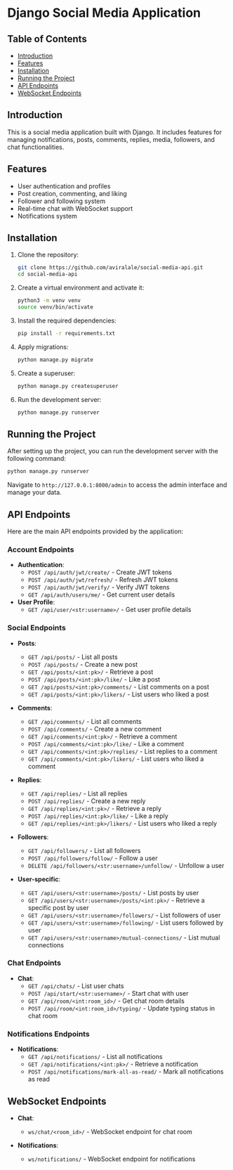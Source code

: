 # Django Social Media Application

## Table of Contents
- [Introduction](#introduction)
- [Features](#features)
- [Installation](#installation)
- [Running the Project](#running-the-project)
- [API Endpoints](#api-endpoints)
- [WebSocket Endpoints](#websocket-endpoints)

## Introduction
This is a social media application built with Django. It includes features for managing notifications, posts, comments, replies, media, followers, and chat functionalities.

## Features
- User authentication and profiles
- Post creation, commenting, and liking
- Follower and following system
- Real-time chat with WebSocket support
- Notifications system

## Installation

1. Clone the repository:
    ```sh
    git clone https://github.com/aviralale/social-media-api.git
    cd social-media-api
    ```

2. Create a virtual environment and activate it:
    ```sh
    python3 -m venv venv
    source venv/bin/activate
    ```

3. Install the required dependencies:
    ```sh
    pip install -r requirements.txt
    ```

4. Apply migrations:
    ```sh
    python manage.py migrate
    ```

5. Create a superuser:
    ```sh
    python manage.py createsuperuser
    ```

6. Run the development server:
    ```sh
    python manage.py runserver
    ```

## Running the Project
After setting up the project, you can run the development server with the following command:
```sh
python manage.py runserver
```
Navigate to `http://127.0.0.1:8000/admin` to access the admin interface and manage your data.

## API Endpoints
Here are the main API endpoints provided by the application:

### Account Endpoints
- **Authentication**: 
  - `POST /api/auth/jwt/create/` - Create JWT tokens
  - `POST /api/auth/jwt/refresh/` - Refresh JWT tokens
  - `POST /api/auth/jwt/verify/` - Verify JWT tokens
  - `GET /api/auth/users/me/` - Get current user details
- **User Profile**: 
  - `GET /api/user/<str:username>/` - Get user profile details

### Social Endpoints
- **Posts**: 
  - `GET /api/posts/` - List all posts
  - `POST /api/posts/` - Create a new post
  - `GET /api/posts/<int:pk>/` - Retrieve a post
  - `POST /api/posts/<int:pk>/like/` - Like a post
  - `GET /api/posts/<int:pk>/comments/` - List comments on a post
  - `GET /api/posts/<int:pk>/likers/` - List users who liked a post

- **Comments**: 
  - `GET /api/comments/` - List all comments
  - `POST /api/comments/` - Create a new comment
  - `GET /api/comments/<int:pk>/` - Retrieve a comment
  - `POST /api/comments/<int:pk>/like/` - Like a comment
  - `GET /api/comments/<int:pk>/replies/` - List replies to a comment
  - `GET /api/comments/<int:pk>/likers/` - List users who liked a comment

- **Replies**: 
  - `GET /api/replies/` - List all replies
  - `POST /api/replies/` - Create a new reply
  - `GET /api/replies/<int:pk>/` - Retrieve a reply
  - `POST /api/replies/<int:pk>/like/` - Like a reply
  - `GET /api/replies/<int:pk>/likers/` - List users who liked a reply

- **Followers**: 
  - `GET /api/followers/` - List all followers
  - `POST /api/followers/follow/` - Follow a user
  - `DELETE /api/followers/<str:username>/unfollow/` - Unfollow a user

- **User-specific**: 
  - `GET /api/users/<str:username>/posts/` - List posts by user
  - `GET /api/users/<str:username>/posts/<int:pk>/` - Retrieve a specific post by user
  - `GET /api/users/<str:username>/followers/` - List followers of user
  - `GET /api/users/<str:username>/following/` - List users followed by user
  - `GET /api/users/<str:username>/mutual-connections/` - List mutual connections

### Chat Endpoints
- **Chat**: 
  - `GET /api/chats/` - List user chats
  - `POST /api/start/<str:username>/` - Start chat with user
  - `GET /api/room/<int:room_id>/` - Get chat room details
  - `POST /api/room/<int:room_id>/typing/` - Update typing status in chat room

### Notifications Endpoints
- **Notifications**: 
  - `GET /api/notifications/` - List all notifications
  - `GET /api/notifications/<int:pk>/` - Retrieve a notification
  - `POST /api/notifications/mark-all-as-read/` - Mark all notifications as read

## WebSocket Endpoints
- **Chat**: 
  - `ws/chat/<room_id>/` - WebSocket endpoint for chat room

- **Notifications**: 
  - `ws/notifications/` - WebSocket endpoint for notifications
